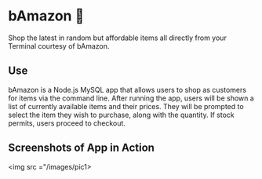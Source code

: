 # bAmazon :shopping_cart:

Shop the latest in random but affordable items all directly from your Terminal courtesy of bAmazon. 

## Use

bAmazon is a Node.js MySQL app that allows users to shop as customers for items via the command line. After running the app, users will be shown a list of currently available items and their prices. They will be prompted to select the item they wish to purchase, along with the quantity. If stock permits, users proceed to checkout. 

## Screenshots of App in Action

<img src ="/images/pic1>



